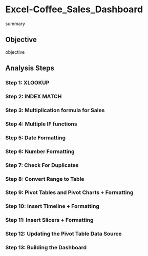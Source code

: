 # Excel-Coffee_Sales_Dashboard

summary

## Objective

objective

## Analysis Steps

### Step 1: XLOOKUP

### Step 2: INDEX MATCH

### Step 3: Multiplication formula for Sales

### Step 4: Multiple IF functions

### Step 5: Date Formatting

### Step 6: Number Formatting

### Step 7: Check For Duplicates

### Step 8: Convert Range to Table

### Step 9: Pivot Tables and Pivot Charts + Formatting

### Step 10: Insert Timeline + Formatting

### Step 11: Insert Slicers + Formatting

### Step 12: Updating the Pivot Table Data Source

### Step 13: Building the Dashboard

## 
